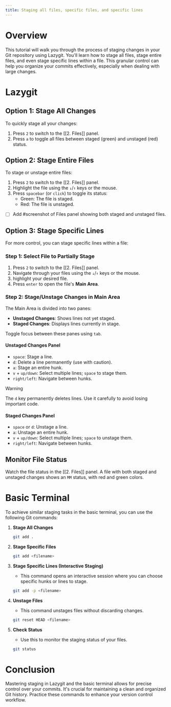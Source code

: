 ```yaml
---
title: Staging all files, specific files, and specific lines
---
```

# Overview
This tutorial will walk you through the process of staging changes in your Git repository using Lazygit. You'll learn how to stage all files, stage entire files, and even stage specific lines within a file. This granular control can help you organize your commits effectively, especially when dealing with large changes.

# Lazygit
## Option 1: Stage All Changes
To quickly stage all your changes:
1. Press `2` to switch to the [[2. Files]] panel.
2. Press `a` to toggle all files between staged (green) and unstaged (red) status.

## Option 2: Stage Entire Files
To stage or unstage entire files:
1. Press `2` to switch to the [[2. Files]] panel.
2. Highlight the file using the `↓`/`↑` keys or the mouse.
3. Press `spacebar` (or `click`) to toggle its status:
   - Green: The file is staged.
   - Red: The file is unstaged.

- [ ] Add #screenshot of Files panel showing both staged and unstaged files.

## Option 3: Stage Specific Lines
For more control, you can stage specific lines within a file:
### Step 1: Select File to Partially Stage
1. Press `2` to switch to the [[2. Files]] panel.
2. Navigate through your files using the `↓`/`↑` keys or the mouse.
3. highlight your desired file.
4. Press `enter` to open the file's **Main Area**.

### Step 2: Stage/Unstage Changes in Main Area
The Main Area is divided into two panes:
- **Unstaged Changes**: Shows lines not yet staged.
- **Staged Changes**: Displays lines currently in stage.

Toggle focus between these panes using `tab`.

#### Unstaged Changes Panel
- `space`: Stage a line.
- `d`: Delete a line permanently (use with caution).
- `a`: Stage an entire hunk.
- `v` + `up/down`: Select multiple lines; `space` to stage them.
- `right/left`: Navigate between hunks.

>[!warning]
> The `d` key permanently deletes lines. Use it carefully to avoid losing important code.

#### Staged Changes Panel
- `space` or `d`: Unstage a line.
- `a`: Unstage an entire hunk.
- `v` + `up/down`: Select multiple lines; `space` to unstage them.
- `right/left`: Navigate between hunks.

## Monitor File Status
Watch the file status in the [[2. Files]] panel. A file with both staged and unstaged changes shows an `MM` status, with red and green colors.

# Basic Terminal
To achieve similar staging tasks in the basic terminal, you can use the following Git commands:

1. **Stage All Changes**
   ```bash
   git add .
   ```

2. **Stage Specific Files**
   ```bash
   git add <filename>
   ```

3. **Stage Specific Lines (Interactive Staging)**
   - This command opens an interactive session where you can choose specific hunks or lines to stage.
   ```bash
   git add -p <filename>
   ```

4. **Unstage Files**
   - This command unstages files without discarding changes.
   ```bash
   git reset HEAD <filename>
   ```

5. **Check Status**
   - Use this to monitor the staging status of your files.
   ```bash
   git status
   ```

# Conclusion
Mastering staging in Lazygit and the basic terminal allows for precise control over your commits. It's crucial for maintaining a clean and organized Git history. Practice these commands to enhance your version control workflow.
